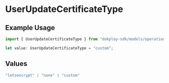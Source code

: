 # UserUpdateCertificateType

## Example Usage

```typescript
import { UserUpdateCertificateType } from "dokploy-sdk/models/operations";

let value: UserUpdateCertificateType = "custom";
```

## Values

```typescript
"letsencrypt" | "none" | "custom"
```